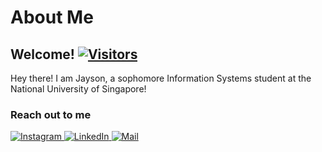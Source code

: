 # About Me
<h2>Welcome! <a href="https://github.com/jayson237"> <img src="https://visitor-badge.laobi.icu/badge?page_id=jayson237" alt="Visitors"></a></h2>

Hey there! I am Jayson, a sophomore Information Systems student at the National University of Singapore!

<h3>Reach out to me</h3>
<p>
<a href="https://www.instagram.com/jinjays_/">
  <img alt="Instagram" src="https://img.shields.io/badge/Instagram-E4405F?style=for-the-badge&logo=instagram&logoColor=white"/>
</a>
<a href="https://www.linkedin.com/in/jayson-ng/">
  <img alt="LinkedIn" src="https://img.shields.io/badge/linkedin%20-%230077B5.svg?&style=for-the-badge&logo=linkedin&logoColor=white"/>
</a>
<a href="mailto:jaysonng3@gmail.com">
  <img alt="Mail" src="https://img.shields.io/badge/Gmail-D14836?style=for-the-badge&logo=gmail&logoColor=white"/>
</a>
</p>
